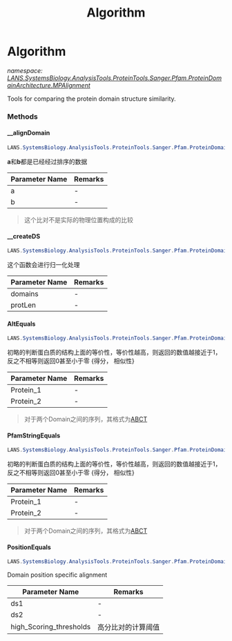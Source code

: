 ﻿---
title: Algorithm
---

# Algorithm
_namespace: [LANS.SystemsBiology.AnalysisTools.ProteinTools.Sanger.Pfam.ProteinDomainArchitecture.MPAlignment](N-LANS.SystemsBiology.AnalysisTools.ProteinTools.Sanger.Pfam.ProteinDomainArchitecture.MPAlignment.html)_

Tools for comparing the protein domain structure similarity.

### Methods

#### __alignDomain
```csharp
LANS.SystemsBiology.AnalysisTools.ProteinTools.Sanger.Pfam.ProteinDomainArchitecture.MPAlignment.Algorithm.__alignDomain(LANS.SystemsBiology.AnalysisTools.ProteinTools.Sanger.Pfam.ProteinDomainArchitecture.MPAlignment.DomainDistribution[]@,LANS.SystemsBiology.AnalysisTools.ProteinTools.Sanger.Pfam.ProteinDomainArchitecture.MPAlignment.DomainDistribution[]@)
```
**a**和**b**都是已经经过排序的数据

|Parameter Name|Remarks|
|--------------|-------|
|a|-|
|b|-|

> 这个比对不是实际的物理位置构成的比较

#### __createDS
```csharp
LANS.SystemsBiology.AnalysisTools.ProteinTools.Sanger.Pfam.ProteinDomainArchitecture.MPAlignment.Algorithm.__createDS(LANS.SystemsBiology.ProteinModel.DomainObject[],System.Int32)
```
这个函数会进行归一化处理

|Parameter Name|Remarks|
|--------------|-------|
|domains|-|
|protLen|-|


#### AltEquals
```csharp
LANS.SystemsBiology.AnalysisTools.ProteinTools.Sanger.Pfam.ProteinDomainArchitecture.MPAlignment.Algorithm.AltEquals(LANS.SystemsBiology.AnalysisTools.ProteinTools.Sanger.Pfam.PfamString.PfamString,LANS.SystemsBiology.AnalysisTools.ProteinTools.Sanger.Pfam.PfamString.PfamString,System.Double)
```
初略的判断蛋白质的结构上面的等价性，等价性越高，则返回的数值越接近于1，反之不相等则返回0甚至小于零 {得分， 相似性}

|Parameter Name|Remarks|
|--------------|-------|
|Protein_1|-|
|Protein_2|-|

> 对于两个Domain之间的序列，其格式为[ABCT](start|ends)

#### PfamStringEquals
```csharp
LANS.SystemsBiology.AnalysisTools.ProteinTools.Sanger.Pfam.ProteinDomainArchitecture.MPAlignment.Algorithm.PfamStringEquals(LANS.SystemsBiology.AnalysisTools.ProteinTools.Sanger.Pfam.PfamString.PfamString,LANS.SystemsBiology.AnalysisTools.ProteinTools.Sanger.Pfam.PfamString.PfamString,System.Double,System.Boolean)
```
初略的判断蛋白质的结构上面的等价性，等价性越高，则返回的数值越接近于1，反之不相等则返回0甚至小于零 {得分， 相似性}

|Parameter Name|Remarks|
|--------------|-------|
|Protein_1|-|
|Protein_2|-|

> 对于两个Domain之间的序列，其格式为[ABCT](start|ends)

#### PositionEquals
```csharp
LANS.SystemsBiology.AnalysisTools.ProteinTools.Sanger.Pfam.ProteinDomainArchitecture.MPAlignment.Algorithm.PositionEquals(LANS.SystemsBiology.AnalysisTools.ProteinTools.Sanger.Pfam.ProteinDomainArchitecture.MPAlignment.DomainDistribution,LANS.SystemsBiology.AnalysisTools.ProteinTools.Sanger.Pfam.ProteinDomainArchitecture.MPAlignment.DomainDistribution,System.Double@,System.Double)
```
Domain position specific alignment

|Parameter Name|Remarks|
|--------------|-------|
|ds1|-|
|ds2|-|
|high_Scoring_thresholds|高分比对的计算阈值|





